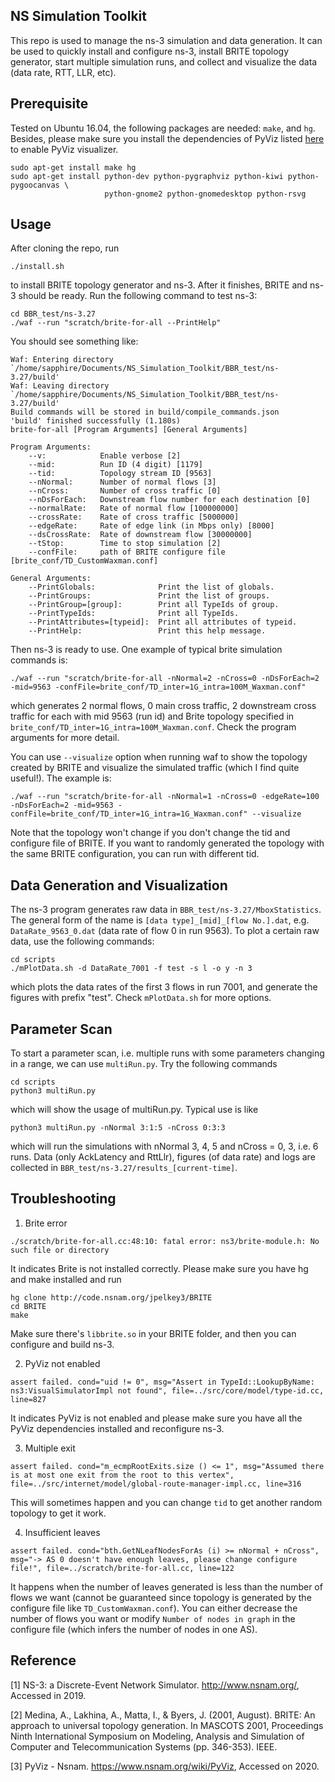 ## NS Simulation Toolkit
This repo is used to manage the ns-3 simulation and data generation. It can be used to quickly install and configure ns-3, install BRITE topology generator, start multiple simulation runs, and collect and visualize the data (data rate, RTT, LLR, etc).

## Prerequisite
Tested on Ubuntu 16.04, the following packages are needed: `make`, and `hg`. Besides, please make sure you install the dependencies of PyViz listed [here](https://www.nsnam.org/wiki/PyViz) to enable PyViz visualizer.

```
sudo apt-get install make hg
sudo apt-get install python-dev python-pygraphviz python-kiwi python-pygoocanvas \
                     python-gnome2 python-gnomedesktop python-rsvg
```

## Usage
After cloning the repo, run

```
./install.sh
```

to install BRITE topology generator and ns-3. After it finishes, BRITE and ns-3 should be ready. Run the following command to test ns-3:

```
cd BBR_test/ns-3.27
./waf --run "scratch/brite-for-all --PrintHelp"
```

You should see something like:

```
Waf: Entering directory `/home/sapphire/Documents/NS_Simulation_Toolkit/BBR_test/ns-3.27/build'
Waf: Leaving directory `/home/sapphire/Documents/NS_Simulation_Toolkit/BBR_test/ns-3.27/build'
Build commands will be stored in build/compile_commands.json
'build' finished successfully (1.180s)
brite-for-all [Program Arguments] [General Arguments]

Program Arguments:
    --v:            Enable verbose [2]
    --mid:          Run ID (4 digit) [1179]
    --tid:          Topology stream ID [9563]
    --nNormal:      Number of normal flows [3]
    --nCross:       Number of cross traffic [0]
    --nDsForEach:   Downstream flow number for each destination [0]
    --normalRate:   Rate of normal flow [100000000]
    --crossRate:    Rate of cross traffic [5000000]
    --edgeRate:     Rate of edge link (in Mbps only) [8000]
    --dsCrossRate:  Rate of downstream flow [30000000]
    --tStop:        Time to stop simulation [2]
    --confFile:     path of BRITE configure file [brite_conf/TD_CustomWaxman.conf]

General Arguments:
    --PrintGlobals:              Print the list of globals.
    --PrintGroups:               Print the list of groups.
    --PrintGroup=[group]:        Print all TypeIds of group.
    --PrintTypeIds:              Print all TypeIds.
    --PrintAttributes=[typeid]:  Print all attributes of typeid.
    --PrintHelp:                 Print this help message.
```
Then ns-3 is ready to use. One example of typical brite simulation commands is:
```
./waf --run "scratch/brite-for-all -nNormal=2 -nCross=0 -nDsForEach=2 -mid=9563 -confFile=brite_conf/TD_inter=1G_intra=100M_Waxman.conf"
```
which generates 2 normal flows, 0 main cross traffic, 2 downstream cross traffic for each with mid 9563 (run id) and Brite topology specified in ```brite_conf/TD_inter=1G_intra=100M_Waxman.conf```. Check the program arguments for more detail.

You can use ```--visualize``` option when running waf to show the topology created by BRITE and visualize the simulated traffic (which I find quite useful!). The example is:
```
./waf --run "scratch/brite-for-all -nNormal=1 -nCross=0 -edgeRate=100 -nDsForEach=2 -mid=9563 -confFile=brite_conf/TD_inter=1G_intra=1G_Waxman.conf" --visualize
```

Note that the topology won't change if you don't change the tid and configure file of BRITE. If you want to randomly generated the topology with the same BRITE configuration, you can run with different tid.

## Data Generation and Visualization
The ns-3 program generates raw data in ```BBR_test/ns-3.27/MboxStatistics```. The general form of the name is ```[data type]_[mid]_[flow No.].dat```, e.g. ```DataRate_9563_0.dat``` (data rate of flow 0 in run 9563). To plot a certain raw data, use the following commands:
```
cd scripts
./mPlotData.sh -d DataRate_7001 -f test -s l -o y -n 3
```
which plots the data rates of the first 3 flows in run 7001, and generate the figures with prefix "test". Check ```mPlotData.sh``` for more options.

## Parameter Scan
To start a parameter scan, i.e. multiple runs with some parameters changing in a range, we can use ```multiRun.py```. Try the following commands
```
cd scripts
python3 multiRun.py
```
which will show the usage of multiRun.py. Typical use is like
```
python3 multiRun.py -nNormal 3:1:5 -nCross 0:3:3
```
which will run the simulations with nNormal 3, 4, 5 and nCross = 0, 3, i.e. 6 runs. Data (only AckLatency and RttLlr), figures (of data rate) and logs are collected in ```BBR_test/ns-3.27/results_[current-time]```. 

## Troubleshooting
1. Brite error
```
./scratch/brite-for-all.cc:48:10: fatal error: ns3/brite-module.h: No such file or directory
```
It indicates Brite is not installed correctly. Please make sure you have hg and make installed and run
```
hg clone http://code.nsnam.org/jpelkey3/BRITE
cd BRITE
make
```
Make sure there's `libbrite.so` in your BRITE folder, and then you can configure and build ns-3.

2. PyViz not enabled
```
assert failed. cond="uid != 0", msg="Assert in TypeId::LookupByName: ns3:VisualSimulatorImpl not found", file=../src/core/model/type-id.cc, line=827
```
It indicates PyViz is not enabled and please make sure you have all the PyViz dependencies installed and reconfigure ns-3.

3. Multiple exit

```
assert failed. cond="m_ecmpRootExits.size () <= 1", msg="Assumed there is at most one exit from the root to this vertex", file=../src/internet/model/global-route-manager-impl.cc, line=316
```
This will sometimes happen and you can change ```tid``` to get another random topology to get it work.

4. Insufficient leaves

```
assert failed. cond="bth.GetNLeafNodesForAs (i) >= nNormal + nCross", msg="-> AS 0 doesn't have enough leaves, please change configure file!", file=../scratch/brite-for-all.cc, line=122
```
It happens when the number of leaves generated is less than the number of flows we want (cannot be guaranteed since topology is generated by the configure file like ```TD_CustomWaxman.conf```). You can either decrease the number of flows you want or modify ```Number of nodes in graph``` in the configure file (which infers the number of nodes in one AS).

## Reference
\[1\] NS-3: a Discrete-Event Network Simulator. http://www.nsnam.org/, Accessed in 2019.

\[2\] Medina, A., Lakhina, A., Matta, I., & Byers, J. (2001, August). BRITE: An approach to universal topology generation. In MASCOTS 2001, Proceedings Ninth International Symposium on Modeling, Analysis and Simulation of Computer and Telecommunication Systems (pp. 346-353). IEEE.

\[3\] PyViz - Nsnam. https://www.nsnam.org/wiki/PyViz, Accessed on 2020.